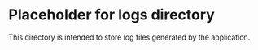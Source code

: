 # Placeholder for logs directory

This directory is intended to store log files generated by the application.
